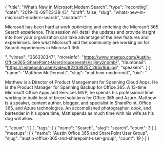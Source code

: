 {
  "title": "What’s New in Microsoft Modern Search",
  "type": "recording",
  "date": "2019-10-09T23:38:43",
  "draft": false,
  "slug": "whats-new-in-microsoft-modern-search",
  "abstract": "<p>Microsoft has been hard at work optimizing and enriching the Microsoft 365 Search experience. This session will detail the updates and provide insight into how your organization can take advantage of the new features and experiences. See what Microsoft and the community are working on for Search experiences in Microsoft 365.</p>",
  "vimeo": "366330347",
  "moreinfo": "https://www.meetup.com/Austin-Office365-SharePoint-UserGroup/events/lsljlmyznbmb/",
  "thumbnail": "https://i.vimeocdn.com/video/822338757_295x166.jpg",
  "speakers": [
    {
      "name": "Matthew McDermott",
      "slug": "matthew-mcdermott",
      "bio": "<p>Matthew is a Director of Product Management for Spanning Cloud Apps. He is the Product Manager for Spanning Backup for Office 365. A 13-time Microsoft Office Apps and Services MVP, he spends his professional time working to build best of breed solutions for Office 365 and Azure. Matthew is a speaker, content author, blogger, and specialist in SharePoint, Office 365, and Azure technologies. An accomplished photographer, cook, and bartender in his spare time, Matt spends as much time with his wife as his dog will allow.</p>",
      "count": 1
    }
  ],
  "tags": [
    {
      "name": "Search",
      "slug": "search",
      "count": 3
    }
  ],
  "meetups": [
    {
      "name": "Austin Office 365 and SharePoint User Group",
      "slug": "austin-office-365-and-sharepoint-user-group",
      "count": 19
    }
  ]
}